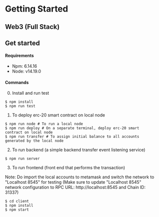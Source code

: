 # Getting Started

## Web3 (Full Stack)

## Get started

#### Requirements

- Npm: 6.14.16
- Node: v14.19.0

#### Commands

0. Install and run test

```shell
$ npm install
$ npm run test
```

1. To deploy erc-20 smart contract on local node

```shell
$ npm run node # To run a local node
$ npm run deploy # On a separate terminal, deploy erc-20 smart contract on local node
$ npm run transfer # To assign initial balance to all accounts generated by the local node
```

2. To run backend (a simple backend transfer event listening service)

```shell
$ npm run server
```

3. To run frontend (front end that performs the transaction)

Note: Do import the local accounts to metamask and switch the network to "Localhost 8545" for testing (Make sure to update "Localhost 8545" network configuration to RPC URL: http://localhost:8545 and Chain ID: 31337)

```shell
$ cd client
$ npm install
$ npm start
```
